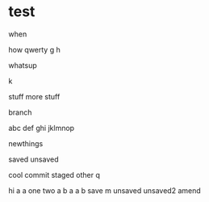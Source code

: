 # test
when

how
qwerty
g
h


whatsup

k

stuff
more stuff

branch

abc
def
ghi
jklmnop

newthings

saved
unsaved

cool
commit staged
other
q

hi
a
a
one
two
a
b
a
a
b
save
m
unsaved
unsaved2
amend
